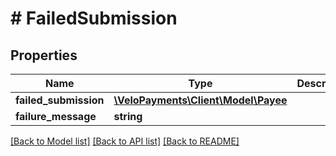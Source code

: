 # # FailedSubmission

## Properties

Name | Type | Description | Notes
------------ | ------------- | ------------- | -------------
**failed_submission** | [**\VeloPayments\Client\Model\Payee**](Payee.md) |  | [optional] 
**failure_message** | **string** |  | [optional] 

[[Back to Model list]](../../README.md#documentation-for-models) [[Back to API list]](../../README.md#documentation-for-api-endpoints) [[Back to README]](../../README.md)


